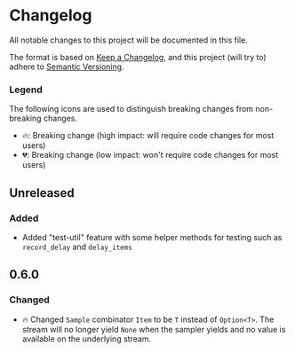 # Changelog

All notable changes to this project will be documented in this file.

The format is based on [Keep a Changelog](https://keepachangelog.com/en/1.0.0/),
and this project (will try to) adhere to [Semantic Versioning](https://semver.org/spec/v2.0.0.html).

### Legend

The following icons are used to distinguish breaking changes from non-breaking changes. 

- 🔥: Breaking change (high impact: will require code changes for most users)
- 💔: Breaking change (low impact: won't require code changes for most users)

## Unreleased

### Added 

- Added "test-util" feature with some helper methods for testing such as `record_delay` and `delay_items`

## 0.6.0

### Changed

- 🔥 Changed `Sample` combinator `Item` to be `T` instead of `Option<T>`. The stream will no longer yield `None` when the sampler yields and no value is available on the underlying stream.
